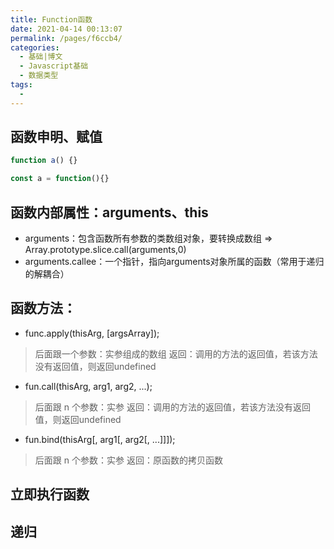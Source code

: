 ```yaml
---
title: Function函数
date: 2021-04-14 00:13:07
permalink: /pages/f6ccb4/
categories:
  - 基础|博文
  - Javascript基础
  - 数据类型
tags:
  - 
---
```



## 函数申明、赋值
```js
function a() {}

const a = function(){}
```

## 函数内部属性：arguments、this
+ arguments：包含函数所有参数的类数组对象，要转换成数组 => Array.prototype.slice.call(arguments,0)
+ arguments.callee：一个指针，指向arguments对象所属的函数（常用于递归的解耦合）

## 函数方法：
+ func.apply(thisArg, [argsArray]);
> 后面跟一个参数：实参组成的数组
> 返回：调用的方法的返回值，若该方法没有返回值，则返回undefined


+ fun.call(thisArg, arg1, arg2, ...);
> 后面跟 n 个参数：实参
> 返回：调用的方法的返回值，若该方法没有返回值，则返回undefined


+ fun.bind(thisArg[, arg1[, arg2[, ...]]]);
> 后面跟 n 个参数：实参
> 返回：原函数的拷贝函数
## 立即执行函数

## 递归